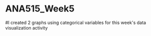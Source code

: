 # ANA515_Week5
#I created 2 graphs using categorical variables for this week's data visualization activity
